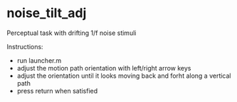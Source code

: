 # noise_tilt_adj
Perceptual task with drifting 1/f noise stimuli

Instructions:
- run launcher.m
- adjust the motion path orientation with left/right arrow keys
- adjust the orientation until it looks moving back and forht along a vertical path
- press return when satisfied